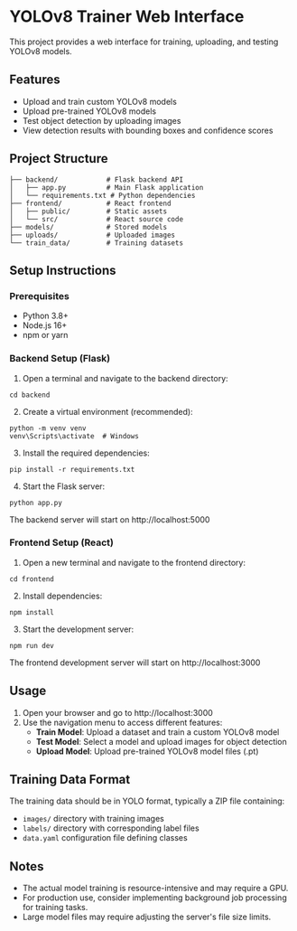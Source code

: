# YOLOv8 Trainer Web Interface

This project provides a web interface for training, uploading, and testing YOLOv8 models.

## Features

- Upload and train custom YOLOv8 models
- Upload pre-trained YOLOv8 models
- Test object detection by uploading images
- View detection results with bounding boxes and confidence scores

## Project Structure

```
├── backend/            # Flask backend API
│   ├── app.py          # Main Flask application  
│   └── requirements.txt # Python dependencies
├── frontend/           # React frontend
│   ├── public/         # Static assets
│   └── src/            # React source code
├── models/             # Stored models
├── uploads/            # Uploaded images
└── train_data/         # Training datasets
```

## Setup Instructions

### Prerequisites

- Python 3.8+ 
- Node.js 16+ 
- npm or yarn

### Backend Setup (Flask)

1. Open a terminal and navigate to the backend directory:

```
cd backend
```

2. Create a virtual environment (recommended):

```
python -m venv venv
venv\Scripts\activate  # Windows
```

3. Install the required dependencies:

```
pip install -r requirements.txt
```

4. Start the Flask server:

```
python app.py
```

The backend server will start on http://localhost:5000

### Frontend Setup (React)

1. Open a new terminal and navigate to the frontend directory:

```
cd frontend
```

2. Install dependencies:

```
npm install
```

3. Start the development server:

```
npm run dev
```

The frontend development server will start on http://localhost:3000

## Usage

1. Open your browser and go to http://localhost:3000
2. Use the navigation menu to access different features:
   - **Train Model**: Upload a dataset and train a custom YOLOv8 model
   - **Test Model**: Select a model and upload images for object detection
   - **Upload Model**: Upload pre-trained YOLOv8 model files (.pt)

## Training Data Format

The training data should be in YOLO format, typically a ZIP file containing:

- `images/` directory with training images
- `labels/` directory with corresponding label files
- `data.yaml` configuration file defining classes

## Notes

- The actual model training is resource-intensive and may require a GPU.
- For production use, consider implementing background job processing for training tasks.
- Large model files may require adjusting the server's file size limits. 